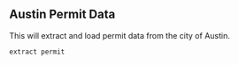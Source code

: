 ## Austin Permit Data

This will extract and load permit data from the city of Austin.

```sh
extract permit
```
